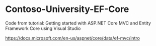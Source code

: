 # Contoso-University-EF-Core

Code from tutorial:
Getting started with ASP.NET Core MVC and Entity Framework Core using Visual Studio

https://docs.microsoft.com/en-us/aspnet/core/data/ef-mvc/intro